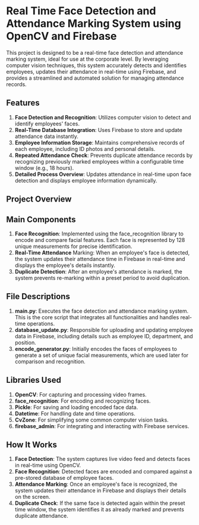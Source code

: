 # Real Time Face Detection and Attendance Marking System using OpenCV and Firebase
This project is designed to be a real-time face detection and attendance marking system, ideal for use at the corporate level. By leveraging computer vision techniques, this system accurately detects and identifies employees, updates their attendance in real-time using Firebase, and provides a streamlined and automated solution for managing attendance records.

## Features
  1. **Face Detection and Recognition**: Utilizes computer vision to detect and identify employees' faces.
  2. **Real-Time Database Integration**: Uses Firebase to store and update attendance data instantly.
  3. **Employee Information Storage**: Maintains comprehensive records of each employee, including ID photos and personal details.
  4. **Repeated Attendance Check**: Prevents duplicate attendance records by recognizing previously marked employees within a configurable time window (e.g., 18 hours).
  5. **Detailed Process Overview**: Updates attendance in real-time upon face detection and displays employee information dynamically.
## Project Overview
## Main Components
  1. **Face Recognition**: Implemented using the face_recognition library to encode and compare facial features. Each face is represented by 128 unique measurements for precise identification.
  2. **Real-Time Attendance** Marking: When an employee's face is detected, the system updates their attendance time in Firebase in real-time and displays the employee's details instantly.
  3. **Duplicate Detection**: After an employee's attendance is marked, the system prevents re-marking within a preset period to avoid duplication.
## File Descriptions
  1. **main.py**: Executes the face detection and attendance marking system. This is the core script that integrates all functionalities and handles real-time operations.
  2. **database_update.py**: Responsible for uploading and updating employee data in Firebase, including details such as employee ID, department, and position.
  3. **encode_generator.py**: Initially encodes the faces of employees to generate a set of unique facial measurements, which are used later for comparison and recognition.
## Libraries Used
  1. **OpenCV**: For capturing and processing video frames.
  2. **face_recognition**: For encoding and recognizing faces.
  3. **Pickle**: For saving and loading encoded face data.
  4. **Datetime**: For handling date and time operations.
  5. **CvZone**: For simplifying some common computer vision tasks.
  6. **firebase_admin**: For integrating and interacting with Firebase services.
## How It Works
  1. **Face Detection**: The system captures live video feed and detects faces in real-time using OpenCV.
  2. **Face Recognition**: Detected faces are encoded and compared against a pre-stored database of employee faces.
  3. **Attendance Marking**: Once an employee's face is recognized, the system updates their attendance in Firebase and displays their details on the screen.
  4. **Duplicate Check**: If the same face is detected again within the preset time window, the system identifies it as already marked and prevents duplicate attendance.
